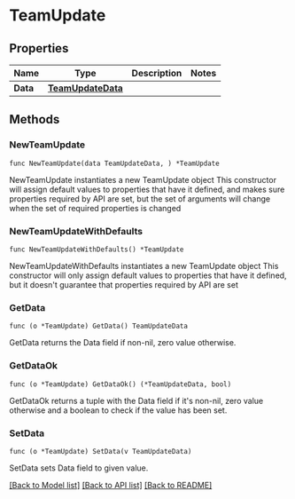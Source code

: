 # TeamUpdate

## Properties

Name | Type | Description | Notes
------------ | ------------- | ------------- | -------------
**Data** | [**TeamUpdateData**](TeamUpdateData.md) |  | 

## Methods

### NewTeamUpdate

`func NewTeamUpdate(data TeamUpdateData, ) *TeamUpdate`

NewTeamUpdate instantiates a new TeamUpdate object
This constructor will assign default values to properties that have it defined,
and makes sure properties required by API are set, but the set of arguments
will change when the set of required properties is changed

### NewTeamUpdateWithDefaults

`func NewTeamUpdateWithDefaults() *TeamUpdate`

NewTeamUpdateWithDefaults instantiates a new TeamUpdate object
This constructor will only assign default values to properties that have it defined,
but it doesn't guarantee that properties required by API are set

### GetData

`func (o *TeamUpdate) GetData() TeamUpdateData`

GetData returns the Data field if non-nil, zero value otherwise.

### GetDataOk

`func (o *TeamUpdate) GetDataOk() (*TeamUpdateData, bool)`

GetDataOk returns a tuple with the Data field if it's non-nil, zero value otherwise
and a boolean to check if the value has been set.

### SetData

`func (o *TeamUpdate) SetData(v TeamUpdateData)`

SetData sets Data field to given value.



[[Back to Model list]](../README.md#documentation-for-models) [[Back to API list]](../README.md#documentation-for-api-endpoints) [[Back to README]](../README.md)


